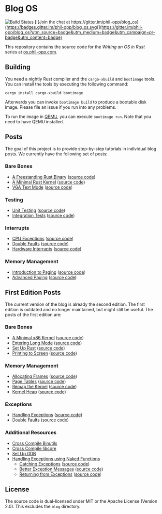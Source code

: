 # Blog OS

[![Build Status](https://travis-ci.org/phil-opp/blog_os.svg?branch=master)](https://travis-ci.org/phil-opp/blog_os) [![Join the chat at https://gitter.im/phil-opp/blog_os](https://badges.gitter.im/phil-opp/blog_os.svg)](https://gitter.im/phil-opp/blog_os?utm_source=badge&utm_medium=badge&utm_campaign=pr-badge&utm_content=badge)

This repository contains the source code for the _Writing an OS in Rust_ series at [os.phil-opp.com](https://os.phil-opp.com).

## Building
You need a nightly Rust compiler and the `cargo-xbuild` and `bootimage` tools. You can install the tools by executing the following command:

```
cargo install cargo-xbuild bootimage
```

Afterwards you can invoke `bootimage build` to produce a bootable disk image. Please file an issue if you run into any problems.

To run the image in [QEMU], you can execute `bootimage run`. Note that you need to have QEMU installed.

[QEMU]: https://www.qemu.org/

## Posts

The goal of this project is to provide step-by-step tutorials in individual blog posts. We currently have the following set of posts:

### Bare Bones

- [A Freestanding Rust Binary](https://os.phil-opp.com/freestanding-rust-binary/)
    ([source code](https://github.com/phil-opp/blog_os/tree/post-01))
- [A Minimal Rust Kernel](https://os.phil-opp.com/minimal-rust-kernel/)
    ([source code](https://github.com/phil-opp/blog_os/tree/post-02))
- [VGA Text Mode](https://os.phil-opp.com/vga-text-mode/)
    ([source code](https://github.com/phil-opp/blog_os/tree/post-03))

### Testing

- [Unit Testing](https://os.phil-opp.com/unit-testing/)
    ([source code](https://github.com/phil-opp/blog_os/tree/post-04))
- [Integration Tests](https://os.phil-opp.com/integration-tests/)
    ([source code](https://github.com/phil-opp/blog_os/tree/post-05))

### Interrupts

- [CPU Exceptions](https://os.phil-opp.com/cpu-exceptions/)
    ([source code](https://github.com/phil-opp/blog_os/tree/post-06))
- [Double Faults](https://os.phil-opp.com/double-fault-exceptions/)
    ([source code](https://github.com/phil-opp/blog_os/tree/post-07))
- [Hardware Interrupts](https://os.phil-opp.com/hardware-interrupts/)
    ([source code](https://github.com/phil-opp/blog_os/tree/post-08))

### Memory Management

- [Introduction to Paging](https://os.phil-opp.com/paging-introduction/)
    ([source code](https://github.com/phil-opp/blog_os/tree/post-09))
- [Advanced Paging](https://os.phil-opp.com/advanced-paging/)
    ([source code](https://github.com/phil-opp/blog_os/tree/post-10))


## First Edition Posts

The current version of the blog is already the second edition. The first edition is outdated and no longer maintained, but might still be useful. The posts of the first edition are:

### Bare Bones
- [A Minimal x86 Kernel](https://os.phil-opp.com/multiboot-kernel.html)
      ([source code](https://github.com/phil-opp/blog_os/tree/first_edition_post_1))
- [Entering Long Mode](https://os.phil-opp.com/entering-longmode.html)
      ([source code](https://github.com/phil-opp/blog_os/tree/first_edition_post_2))
- [Set Up Rust](https://os.phil-opp.com/set-up-rust.html)
      ([source code](https://github.com/phil-opp/blog_os/tree/first_edition_post_3))
- [Printing to Screen](https://os.phil-opp.com/printing-to-screen.html)
      ([source code](https://github.com/phil-opp/blog_os/tree/first_edition_post_4))

### Memory Management
- [Allocating Frames](https://os.phil-opp.com/allocating-frames.html)
      ([source code](https://github.com/phil-opp/blog_os/tree/first_edition_post_5))
- [Page Tables](https://os.phil-opp.com/modifying-page-tables.html)
      ([source code](https://github.com/phil-opp/blog_os/tree/first_edition_post_6))
- [Remap the Kernel](https://os.phil-opp.com/remap-the-kernel.html)
      ([source code](https://github.com/phil-opp/blog_os/tree/first_edition_post_7))
- [Kernel Heap](https://os.phil-opp.com/kernel-heap.html)
      ([source code](https://github.com/phil-opp/blog_os/tree/first_edition_post_8))

### Exceptions
- [Handling Exceptions](https://os.phil-opp.com/handling-exceptions.html)
      ([source code](https://github.com/phil-opp/blog_os/tree/first_edition_post_9))
- [Double Faults](https://os.phil-opp.com/double-faults.html)
      ([source code](https://github.com/phil-opp/blog_os/tree/first_edition_post_10))

### Additional Resources
- [Cross Compile Binutils](https://os.phil-opp.com/cross-compile-binutils.html)
- [Cross Compile libcore](https://os.phil-opp.com/cross-compile-libcore.html)
- [Set Up GDB](https://os.phil-opp.com/set-up-gdb.html)
- [Handling Exceptions using Naked Functions](https://os.phil-opp.com/handling-exceptions-with-naked-fns.html)
    - [Catching Exceptions](https://os.phil-opp.com/catching-exceptions.html)
          ([source code](https://github.com/phil-opp/blog_os/tree/catching_exceptions))
    - [Better Exception Messages](https://os.phil-opp.com/better-exception-messages.html)
          ([source code](https://github.com/phil-opp/blog_os/tree/better_exception_messages))
    - [Returning from Exceptions](https://os.phil-opp.com/returning-from-exceptions.html)
          ([source code](https://github.com/phil-opp/blog_os/tree/returning_from_exceptions))

## License
The source code is dual-licensed under MIT or the Apache License (Version 2.0). This excludes the `blog` directory.

